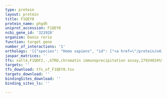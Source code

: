 ```yaml
---
type: protein
layout: protein
title: F1QEY8
protein_name: phgdh
uniprot_accession: F1QEY8
ncbi_gene_id: '321928'
organism: Danio rerio
function: target gene
number_of_interactions: '1'
orthologs: '[{"species": "Homo sapiens", "id": ["<a href=\"/protein/o43175\">O43175</a>"]}, {"species": "Mus musculus", "id": ["<a href=\"/protein/q61753\">Q61753</a>"]}, {"species": "Rattus norvegicus", "id": ["<a href=\"/protein/o08651\">O08651</a>"]}, {"species": "Saccharomyces cerevisiae", "id": ["<a href=\"/protein/p40054\">P40054</a>"]}]'
jaspar_matrices: ''
tfs: sall4,F1QDF2,-,GTRD,chromatin immunoprecipitation assay,27924024%5Buid%5D,No
targets: ''
tfs_download: tfs_of_F1QEY8.tsv
targets_download: ''
bindingSites_download: ''
binding_sites_ls: ''

---
```


